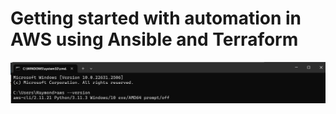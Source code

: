 # Getting started with automation in AWS using Ansible and Terraform

![Infrastructure Diagram](images/Screenshot_1.png)

## 
